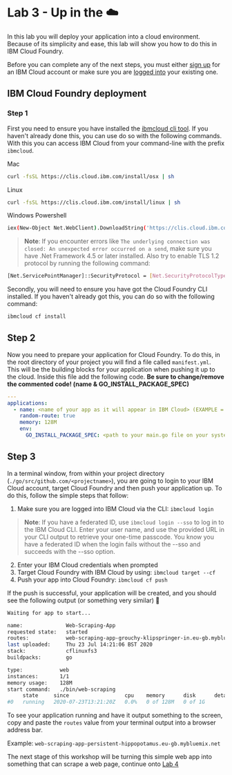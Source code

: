 # Lab 3 - Up in the :cloud:

In this lab you will deploy your application into a cloud environment. Because of its simplicity and ease, this lab will show you how to do this in IBM Cloud Foundry. 

Before you can complete any of the next steps, you must either [sign up](http://ibm.biz/golang_web) for an IBM Cloud account or make sure you are [logged into](http://ibm.biz/golang_workshop) your existing one.

## IBM Cloud Foundry deployment

### Step 1

First you need to ensure you have installed the [ibmcloud cli tool](https://cloud.ibm.com/docs/cli?topic=cloud-cli-install-ibmcloud-cli#shell_install). If you haven't already done this, you can use do so with the following commands. With this you can access IBM Cloud from your command-line with the prefix `ibmcloud`.

Mac

```bash
curl -fsSL https://clis.cloud.ibm.com/install/osx | sh
```

Linux

```bash
curl -fsSL https://clis.cloud.ibm.com/install/linux | sh
```

Windows Powershell

```bash
iex(New-Object Net.WebClient).DownloadString('https://clis.cloud.ibm.com/install/powershell')
```

> **Note**: If you encounter errors like `The underlying connection was closed: An unexpected error occurred on a send`, make sure you have .Net Framework 4.5 or later installed. Also try to enable TLS 1.2 protocol by running the following command:

```bash
[Net.ServicePointManager]::SecurityProtocol = [Net.SecurityProtocolType]::Tls12
```

Secondly, you will need to ensure you have got the Cloud Foundry CLI installed. If you haven't already got this, you can do so with the following command:

```bash
ibmcloud cf install
```

## Step 2

Now you need to prepare your application for Cloud Foundry. To do this, in the root directory of your project you will find a file called `manifest.yml`. This will be the building blocks for your application when pushing it up to the cloud. Inside this file add the following code. **Be sure to change/remove the commented code! (name & GO_INSTALL_PACKAGE_SPEC)**

```yaml
---
applications:
  - name: <name of your app as it will appear in IBM Cloud> (EXAMPLE = Web-Scraping-App)
    random-route: true
    memory: 128M
    env:
      GO_INSTALL_PACKAGE_SPEC: <path to your main.go file on your system> (EXAMPLE = github.com/golang-web-scraping)
```

## Step 3

In a terminal window, from within your project directory (`./go/src/github.com/<projectname>`), you are going to login to your IBM Cloud account, target Cloud Foundry and then push your application up. To do this, follow the simple steps that follow:

1. Make sure you are logged into IBM Cloud via the CLI: `ibmcloud login`

> **Note**: If you have a federated ID, use `ibmcloud login --sso` to log in to the IBM Cloud CLI. Enter your user name, and use the provided URL in your CLI output to retrieve your one-time passcode. You know you have a federated ID when the login fails without the --sso and succeeds with the --sso option.

2. Enter your IBM Cloud credentials when prompted
3. Target Cloud Foundry with IBM Cloud by using: `ibmcloud target --cf`
4. Push your app into Cloud Foundry: `ibmcloud cf push`

If the push is successful, your application will be created, and you should see the following output (or something very similar) :clap:

```bash
Waiting for app to start...

name:              Web-Scraping-App
requested state:   started
routes:            web-scraping-app-grouchy-klipspringer-in.eu-gb.mybluemix.net
last uploaded:     Thu 23 Jul 14:21:06 BST 2020
stack:             cflinuxfs3
buildpacks:        go

type:            web
instances:       1/1
memory usage:    128M
start command:   ./bin/web-scraping
     state     since                  cpu    memory      disk      details
#0   running   2020-07-23T13:21:20Z   0.0%   0 of 128M   0 of 1G     
```

To see your application running and have it output something to the screen, copy and paste the `routes` value from your terminal output into a browser address bar. 

Example: `web-scraping-app-persistent-hippopotamus.eu-gb.mybluemix.net`

The next stage of this workshop will be turning this simple web app into something that can scrape a web page, continue onto [Lab 4](./lab-4.md)
